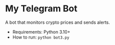 # My Telegram Bot
A bot that monitors crypto prices and sends alerts.
- Requirements: Python 3.10+
- How to run: `python bot3.py`
